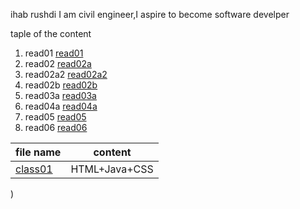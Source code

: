 ihab rushdi
I am civil engineer,I aspire to become software develper

taple of the content


1. read01 [read01](https://ihabrushdi.github.io/reading-notes/read01)
2. read02 [read02a](https://ihabrushdi.github.io/reading-notes/read02a)
3. read02a2 [read02a2](https://ihabrushdi.github.io/reading-notes/read02a2)
4. read02b [read02b](https://ihabrushdi.github.io/reading-notes/read02b)
5. read03a [read03a](https://ihabrushdi.github.io/reading-notes/read03a)
6. read04a [read04a](https://ihabrushdi.github.io/reading-notes/read04a)
7. read05 [read05](https://ihabrushdi.github.io/reading-notes/read05)
8. read06 [read06](https://ihabrushdi.github.io/reading-notes/read06)

file name | content
----------|--------
[class01](https://ihabrushdi.github.io/reading-notes/class-01) | HTML+Java+CSS
)